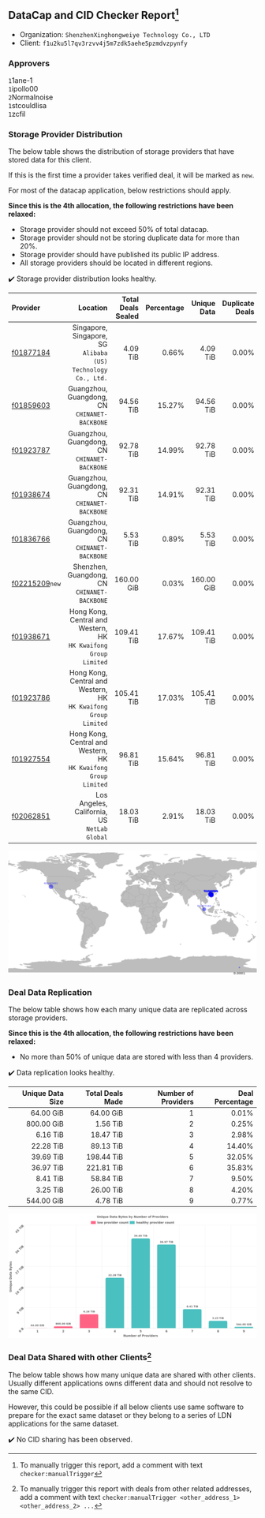 ## DataCap and CID Checker Report[^1]
 - Organization: `ShenzhenXinghongweiye Technology Co., LTD`
 - Client: `f1u2ku5l7qv3rzvv4j5m7zdk5aehe5pzmdvzpynfy`
### Approvers
`1`1ane-1<br/>`1`ipollo00<br/>`2`Normalnoise<br/>`1`stcouldlisa<br/>`1`zcfil

### Storage Provider Distribution
The below table shows the distribution of storage providers that have stored data for this client.

If this is the first time a provider takes verified deal, it will be marked as `new`.

For most of the datacap application, below restrictions should apply.

**Since this is the 4th allocation, the following restrictions have been relaxed:**
 - Storage provider should not exceed 50% of total datacap.
 - Storage provider should not be storing duplicate data for more than 20%.
 - Storage provider should have published its public IP address.
 - All storage providers should be located in different regions.

✔️ Storage provider distribution looks healthy.

| Provider                                                    |                                                           Location | Total Deals Sealed | Percentage | Unique Data | Duplicate Deals |
| :---------------------------------------------------------- | -----------------------------------------------------------------: | -----------------: | ---------: | ----------: | --------------: |
| [f01877184](https://filfox.info/en/address/f01877184)       |   Singapore, Singapore, SG<br/>`Alibaba (US) Technology Co., Ltd.` |           4.09 TiB |      0.66% |    4.09 TiB |           0.00% |
| [f01859603](https://filfox.info/en/address/f01859603)       |                   Guangzhou, Guangdong, CN<br/>`CHINANET-BACKBONE` |          94.56 TiB |     15.27% |   94.56 TiB |           0.00% |
| [f01923787](https://filfox.info/en/address/f01923787)       |                   Guangzhou, Guangdong, CN<br/>`CHINANET-BACKBONE` |          92.78 TiB |     14.99% |   92.78 TiB |           0.00% |
| [f01938674](https://filfox.info/en/address/f01938674)       |                   Guangzhou, Guangdong, CN<br/>`CHINANET-BACKBONE` |          92.31 TiB |     14.91% |   92.31 TiB |           0.00% |
| [f01836766](https://filfox.info/en/address/f01836766)       |                   Guangzhou, Guangdong, CN<br/>`CHINANET-BACKBONE` |           5.53 TiB |      0.89% |    5.53 TiB |           0.00% |
| [f02215209](https://filfox.info/en/address/f02215209)`new`  |                    Shenzhen, Guangdong, CN<br/>`CHINANET-BACKBONE` |         160.00 GiB |      0.03% |  160.00 GiB |           0.00% |
| [f01938671](https://filfox.info/en/address/f01938671)       | Hong Kong, Central and Western, HK<br/>`HK Kwaifong Group Limited` |         109.41 TiB |     17.67% |  109.41 TiB |           0.00% |
| [f01923786](https://filfox.info/en/address/f01923786)       | Hong Kong, Central and Western, HK<br/>`HK Kwaifong Group Limited` |         105.41 TiB |     17.03% |  105.41 TiB |           0.00% |
| [f01927554](https://filfox.info/en/address/f01927554)       | Hong Kong, Central and Western, HK<br/>`HK Kwaifong Group Limited` |          96.81 TiB |     15.64% |   96.81 TiB |           0.00% |
| [f02062851](https://filfox.info/en/address/f02062851)       |                    Los Angeles, California, US<br/>`NetLab Global` |          18.03 TiB |      2.91% |   18.03 TiB |           0.00% |

<img src="https://raw.githubusercontent.com/data-preservation-programs/filplus-checker-assets/main/filecoin-project/filecoin-plus-large-datasets/issues/1989/1687919152290.png"/>

### Deal Data Replication
The below table shows how each many unique data are replicated across storage providers.


**Since this is the 4th allocation, the following restrictions have been relaxed:**
- No more than 50% of unique data are stored with less than 4 providers.

✔️ Data replication looks healthy.

| Unique Data Size | Total Deals Made | Number of Providers | Deal Percentage |
| ---------------: | ---------------: | ------------------: | --------------: |
|        64.00 GiB |        64.00 GiB |                   1 |           0.01% |
|       800.00 GiB |         1.56 TiB |                   2 |           0.25% |
|         6.16 TiB |        18.47 TiB |                   3 |           2.98% |
|        22.28 TiB |        89.13 TiB |                   4 |          14.40% |
|        39.69 TiB |       198.44 TiB |                   5 |          32.05% |
|        36.97 TiB |       221.81 TiB |                   6 |          35.83% |
|         8.41 TiB |        58.84 TiB |                   7 |           9.50% |
|         3.25 TiB |        26.00 TiB |                   8 |           4.20% |
|       544.00 GiB |         4.78 TiB |                   9 |           0.77% |

<img src="https://raw.githubusercontent.com/data-preservation-programs/filplus-checker-assets/main/filecoin-project/filecoin-plus-large-datasets/issues/1989/1687919153057.png"/>

### Deal Data Shared with other Clients[^3]
The below table shows how many unique data are shared with other clients.
Usually different applications owns different data and should not resolve to the same CID.

However, this could be possible if all below clients use same software to prepare for the exact same dataset or they belong to a series of LDN applications for the same dataset.

✔️ No CID sharing has been observed.

[^1]: To manually trigger this report, add a comment with text `checker:manualTrigger`

[^2]: Deals from those addresses are combined into this report as they are specified with `checker:manualTrigger`

[^3]: To manually trigger this report with deals from other related addresses, add a comment with text `checker:manualTrigger <other_address_1> <other_address_2> ...`
